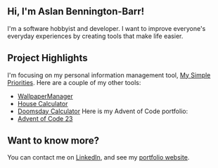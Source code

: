 ## Hi, I'm Aslan Bennington-Barr!
I'm a software hobbyist and developer. I want to improve everyone's everyday experiences by creating tools that make life easier.

## Project Highlights
I'm focusing on my personal information management tool, [My Simple Priorities](https://github.com/BionicCat27/My-Simple-Priorities-Web).
Here are a couple of my other tools:
- [WallpaperManager](https://github.com/BionicCat27/WallpaperManager)
- [House Calculator](https://github.com/BionicCat27/HouseCalculator)
- [Doomsday Calculator](https://github.com/BionicCat27/Doomsday-Calculator-Web)
Here is my Advent of Code portfolio:
- [Advent of Code 23]([url](https://github.com/BionicCat27/adventofcode23))

## Want to know more?
You can contact me on [LinkedIn](https://www.linkedin.com/in/aslan-bennington-barr/), and see my [portfolio website](https://aslan-bennington-barr.vercel.app/).
